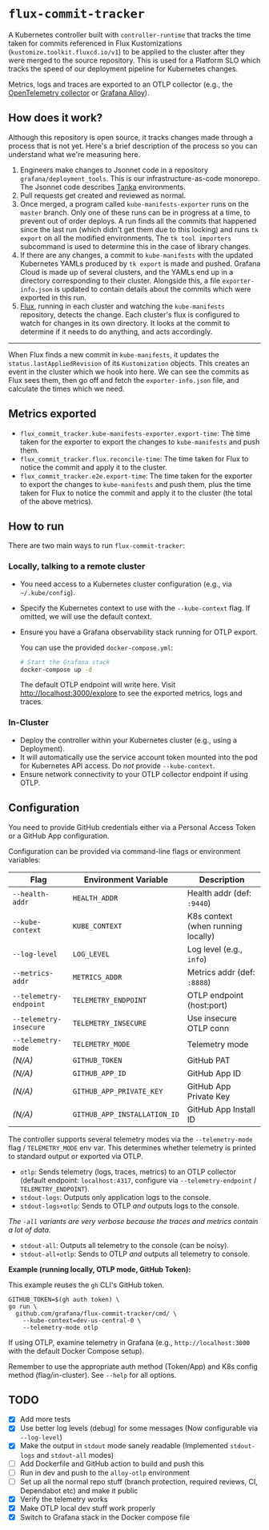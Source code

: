 # `flux-commit-tracker`

A Kubernetes controller built with `controller-runtime` that tracks the time
taken for commits referenced in Flux Kustomizations
(`kustomize.toolkit.fluxcd.io/v1`) to be applied to the cluster after they were
merged to the source repository. This is used for a Platform SLO which tracks
the speed of our deployment pipeline for Kubernetes changes.

Metrics, logs and traces are exported to an OTLP collector (e.g., the [OpenTelemetry
collector] or [Grafana Alloy]).

[Grafana Alloy]: https://grafana.com/docs/alloy/latest/
[OpenTelemetry collector]: https://opentelemetry.io/docs/collector/

## How does it work?

Although this repository is open source, it tracks changes made through a
process that is not yet. Here's a brief description of the process so you can
understand what we're measuring here.

1. Engineers make changes to Jsonnet code in a repository
   `grafana/deployment_tools`. This is our infrastructure-as-code monorepo. The
   Jsonnet code describes [Tanka] environments.
2. Pull requests get created and reviewed as normal.
3. Once merged, a program called `kube-manifests-exporter` runs on the `master`
   branch. Only one of these runs can be in progress at a time, to prevent out
   of order deploys. A run finds all the commits that happened since the last
   run (which didn't get them due to this locking) and runs `tk export` on all
   the modified environments. The `tk tool importers` subcommand is used to
   determine this in the case of library changes.
4. If there are any changes, a commit to `kube-manifests` with the
   updated Kubernetes YAMLs produced by `tk export` is made and pushed. Grafana
   Cloud is made up of several clusters, and the YAMLs end up in a directory
   corresponding to their cluster. Alongside this, a file `exporter-info.json`
   is updated to contain details about the commits which were exported in this
   run.
5. [Flux], running in each cluster and watching the `kube-manifests` repository,
   detects the change. Each cluster's flux is configured to watch for changes in
   its own directory. It looks at the commit to determine if it needs to do
   anything, and acts accordingly.
****
When Flux finds a new commit in `kube-manifests`, it updates the
`status.lastAppliedRevision` of its `Kustomization` objects. This creates an
event in the cluster which we hook into here. We can see the commits as Flux
sees them, then go off and fetch the `exporter-info.json` file, and calculate
the times which we need.

## Metrics exported

- `flux_commit_tracker.kube-manifests-exporter.export-time`: The time taken
  for the exporter to export the changes to `kube-manifests` and push them.
- `flux_commit_tracker.flux.reconcile-time`: The time taken for Flux to
  notice the commit and apply it to the cluster.
- `flux_commit_tracker.e2e.export-time`: The time taken for the
  exporter to export the changes to `kube-manifests` and push them, plus the
  time taken for Flux to notice the commit and apply it to the cluster (the
  total of the above metrics).

[Flux]: https://fluxcd.io/
[Tanka]: https://tanka.dev/

## How to run

There are two main ways to run `flux-commit-tracker`:

### Locally, talking to a remote cluster

- You need access to a Kubernetes cluster configuration (e.g., via
  `~/.kube/config`).
- Specify the Kubernetes context to use with the `--kube-context` flag.
  If omitted, we will use the default context.
- Ensure you have a Grafana observability stack running for OTLP export.

  You can use the provided `docker-compose.yml`:

  ```bash
  # Start the Grafana stack
  docker-compose up -d
  ```

  The default OTLP endpoint will write here. Visit
  <http://localhost:3000/explore> to see the exported metrics, logs and traces.

### In-Cluster

- Deploy the controller within your Kubernetes cluster (e.g., using a
  Deployment).
- It will automatically use the service account token mounted into the pod
  for Kubernetes API access. Do _not_ provide `--kube-context`.
- Ensure network connectivity to your OTLP collector endpoint if using OTLP.

## Configuration

You need to provide GitHub credentials either via a Personal Access Token or a
GitHub App configuration.

Configuration can be provided via command-line flags or environment variables:

| Flag                   | Environment Variable         | Description                        |
| ---------------------- | ---------------------------- | ---------------------------------- |
| `--health-addr`        | `HEALTH_ADDR`                | Health addr (def: `:9440`)         |
| `--kube-context`       | `KUBE_CONTEXT`               | K8s context (when running locally) |
| `--log-level`          | `LOG_LEVEL`                  | Log level (e.g., `info`)           |
| `--metrics-addr`       | `METRICS_ADDR`               | Metrics addr (def: `:8888`)        |
| `--telemetry-endpoint` | `TELEMETRY_ENDPOINT`         | OTLP endpoint (host:port)          |
| `--telemetry-insecure` | `TELEMETRY_INSECURE`         | Use insecure OTLP conn             |
| `--telemetry-mode`     | `TELEMETRY_MODE`             | Telemetry mode                     |
| _(N/A)_                | `GITHUB_TOKEN`               | GitHub PAT                         |
| _(N/A)_                | `GITHUB_APP_ID`              | GitHub App ID                      |
| _(N/A)_                | `GITHUB_APP_PRIVATE_KEY`     | GitHub App Private Key             |
| _(N/A)_                | `GITHUB_APP_INSTALLATION_ID` | GitHub App Install ID              |

The controller supports several telemetry modes via the `--telemetry-mode`
flag / `TELEMETRY_MODE` env var. This determines whether telemetry is printed to
standard output or exported via OTLP.

- `otlp`: Sends telemetry (logs, traces, metrics) to an OTLP collector (default
  endpoint: `localhost:4317`, configure via `--telemetry-endpoint` /
  `TELEMETRY_ENDPOINT`).
- `stdout-logs`: Outputs only application logs to the console.
- `stdout-logs+otlp`: Sends to OTLP _and_ outputs logs to the console.

_The `-all` variants are very verbose because the traces and metrics contain a
lot of data._

- `stdout-all`: Outputs all telemetry to the console (can be noisy).
- `stdout-all+otlp`: Sends to OTLP _and_ outputs all telemetry to console.

**Example (running locally, OTLP mode, GitHub Token):**

This example reuses the `gh` CLI's GitHub token.

```console
GITHUB_TOKEN=$(gh auth token) \
go run \
  github.com/grafana/flux-commit-tracker/cmd/ \
    --kube-context=dev-us-central-0 \
    --telemetry-mode otlp
```

If using OTLP, examine telemetry in Grafana (e.g., `http://localhost:3000`
with the default Docker Compose setup).

Remember to use the appropriate auth method (Token/App) and K8s config
method (flag/in-cluster). See `--help` for all options.

## TODO

- [x] Add more tests
- [x] Use better log levels (debug) for some messages (Now configurable via `--log-level`)
- [x] Make the output in `stdout` mode sanely readable (Implemented
      `stdout-logs` and `stdout-all` modes)
- [ ] Add Dockerfile and GitHub action to build and push this
- [ ] Run in dev and push to the `alloy-otlp` environment
- [ ] Set up all the normal repo stuff (branch protection, required reviews, CI,
      Dependabot etc) and make it public
- [x] Verify the telemetry works
- [x] Make OTLP local dev stuff work properly
- [x] Switch to Grafana stack in the Docker compose file
